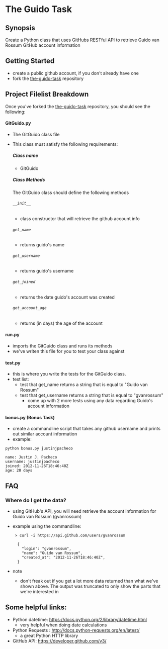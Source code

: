 # The Guido Task

## Synopsis
Create a Python class that uses GitHubs RESTful API to retrieve Guido van Rossum GitHub account information


## Getting Started

 - create a public github account, if you don't already have one
 - fork the [the-guido-task](https://github.com/hypert-interview/the-guido-task) repository


## Project Filelist Breakdown

   Once you've forked the [the-guido-task](https://github.com/hypert-interview/the-guido-task) repository, you should see the following:

#### GitGuido.py
  - The GitGuido class file
  - This class must satisfy the following requirements:

    ##### Class name
      - GitGuido

    ##### Class Methods
    The GitGuido class should define the following methods

    ###### ``__init__``
      - class constructor that will retrieve the github account info

    ###### ``get_name``
      - returns guido's name

    ###### ``get_username``
      - returns guido's username

    ###### ``get_joined``
      - returns the date guido's account was created

    ###### ``get_account_age``
      - returns (in days) the age of the account

#### run.py
  - imports the GitGuido class and runs its methods
  - we've writen this file for you to test your class against

#### test.py
  - this is where you write the tests for the GitGuido class.
  - test list:
    - test that get_name returns a string that is equal to "Guido van Rossum"
    - test that get_username returns a string that is equal to "gvanrossum"
      - come up with 2 more tests using any data regarding Guido's account information

#### bonus.py (Bonus Task)
  - create a commandline script that takes any github username and prints out similar account information
  - example:
       
```
python bonus.py justinjpacheco

name: Justin J. Pacheco
username: justinjpacheco
joined: 2012-11-26T18:46:40Z
age: 20 days
```

## FAQ

### Where do I get the data?

  - using GitHub's API, you will need retrieve the account information for Guido van Rossum (gvanrossum)
  - example using the commandline:

         > curl -i https://api.github.com/users/gvanrossum

          {
            "login": "gvanrossum",
            "name": "Guido van Rossum",
            "created_at": "2012-11-26T18:46:40Z",
          }

  - note
    - don't freak out if you get a lot more data returned than what we've shown above. The output was truncated to only show the parts that we're interested in


## Some helpful links:

 - Python datetime: https://docs.python.org/2/library/datetime.html
   - very helpful when doing date calculations
 - Python Requests : http://docs.python-requests.org/en/latest/
   - a great Python HTTP library
 - GitHub API: https://developer.github.com/v3/

